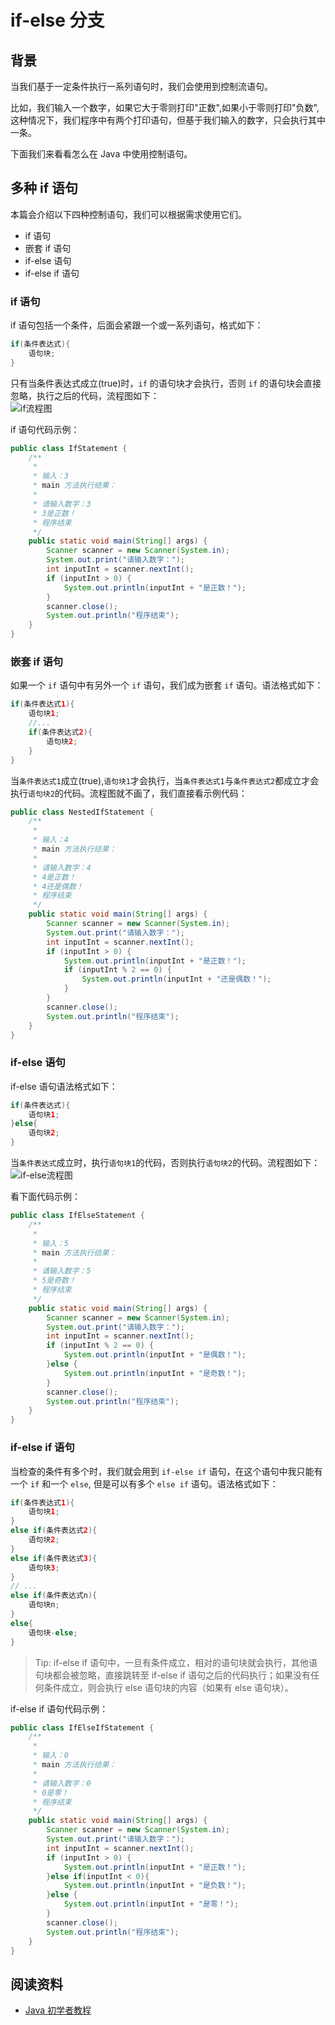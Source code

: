 # if-else 分支

## 背景
当我们基于一定条件执行一系列语句时，我们会使用到控制流语句。

比如，我们输入一个数字，如果它大于零则打印"正数",如果小于零则打印"负数",这种情况下，我们程序中有两个打印语句，但基于我们输入的数字，只会执行其中一条。

下面我们来看看怎么在 Java 中使用控制语句。

## 多种 if 语句
本篇会介绍以下四种控制语句，我们可以根据需求使用它们。 
- if 语句
- 嵌套 if 语句
- if-else 语句
- if-else if 语句

### if 语句
if 语句包括一个条件，后面会紧跟一个或一系列语句，格式如下：  
```java 
if(条件表达式){
    语句块;
}
```

只有当条件表达式成立(true)时，`if` 的语句块才会执行，否则 `if` 的语句块会直接忽略，执行之后的代码，流程图如下：  
![if流程图](../../imgs/if流程图.jpg)

if 语句代码示例：  
```java
public class IfStatement {
    /**
     * 
     * 输入：3
     * main 方法执行结果：
     * 
     * 请输入数字：3
     * 3是正数！
     * 程序结束
     */
    public static void main(String[] args) {
        Scanner scanner = new Scanner(System.in);
        System.out.print("请输入数字：");
        int inputInt = scanner.nextInt();
        if (inputInt > 0) {
            System.out.println(inputInt + "是正数！");
        }
        scanner.close();
        System.out.println("程序结束");
    }
}
```

### 嵌套 if 语句
如果一个 `if` 语句中有另外一个 `if` 语句，我们成为嵌套 `if` 语句。语法格式如下：  
```java
if(条件表达式1){
    语句块1;
    //...
    if(条件表达式2){
        语句块2;
    }  
}   
```
当`条件表达式1`成立(true),`语句块1`才会执行，当`条件表达式1`与`条件表达式2`都成立才会执行`语句块2`的代码。流程图就不画了，我们直接看示例代码：  
```java
public class NestedIfStatement {
    /**
     *
     * 输入：4
     * main 方法执行结果：
     *
     * 请输入数字：4
     * 4是正数！
     * 4还是偶数！
     * 程序结束
     */
    public static void main(String[] args) {
        Scanner scanner = new Scanner(System.in);
        System.out.print("请输入数字：");
        int inputInt = scanner.nextInt();
        if (inputInt > 0) {
            System.out.println(inputInt + "是正数！");
            if (inputInt % 2 == 0) {
                System.out.println(inputInt + "还是偶数！");
            }
        }
        scanner.close();
        System.out.println("程序结束");
    }
}
```

### if-else 语句
if-else 语句语法格式如下：  
```java
if(条件表达式){
    语句块1;
}else{
    语句块2;
}
```
当`条件表达式`成立时，执行`语句块1`的代码，否则执行`语句块2`的代码。流程图如下：  
![if-else流程图](../../imgs/if-else流程图.jpg)

看下面代码示例：  
```java
public class IfElseStatement {
    /**
     *
     * 输入：5
     * main 方法执行结果：
     *
     * 请输入数字：5
     * 5是奇数！
     * 程序结束
     */
    public static void main(String[] args) {
        Scanner scanner = new Scanner(System.in);
        System.out.print("请输入数字：");
        int inputInt = scanner.nextInt();
        if (inputInt % 2 == 0) {
            System.out.println(inputInt + "是偶数！");
        }else {
            System.out.println(inputInt + "是奇数！");
        }
        scanner.close();
        System.out.println("程序结束");
    }
}
```

### if-else if 语句
当检查的条件有多个时，我们就会用到 `if-else if` 语句，在这个语句中我只能有一个 `if` 和一个 `else`, 但是可以有多个 `else if` 语句。语法格式如下：  
```java
if(条件表达式1){
    语句块1;
}
else if(条件表达式2){
    语句块2;
}
else if(条件表达式3){
    语句块3;
}
// ...
else if(条件表达式n){
    语句块n;
}
else{
    语句块-else;
}
```
> Tip: if-else if 语句中，一旦有条件成立，相对的语句块就会执行，其他语句块都会被忽略，直接跳转至 if-else if 语句之后的代码执行；如果没有任何条件成立，则会执行 else 语句块的内容（如果有 else 语句块）。

if-else if 语句代码示例：  
```java
public class IfElseIfStatement {
    /**
     *
     * 输入：0
     * main 方法执行结果：
     *
     * 请输入数字：0
     * 0是零！
     * 程序结束
     */
    public static void main(String[] args) {
        Scanner scanner = new Scanner(System.in);
        System.out.print("请输入数字：");
        int inputInt = scanner.nextInt();
        if (inputInt > 0) {
            System.out.println(inputInt + "是正数！");
        }else if(inputInt < 0){
            System.out.println(inputInt + "是负数！");
        }else {
            System.out.println(inputInt + "是零！");
        }
        scanner.close();
        System.out.println("程序结束");
    }
}
```

## 阅读资料
* [Java 初学者教程](https://beginnersbook.com/2017/08/if-else-statement-in-java/)